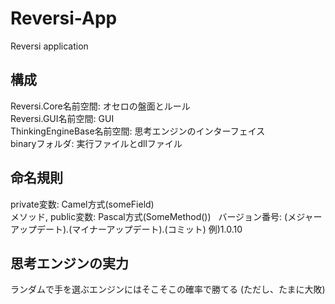 # Reversi-App
Reversi application
## 構成
Reversi.Core名前空間: オセロの盤面とルール  
Reversi.GUI名前空間: GUI  
ThinkingEngineBase名前空間: 思考エンジンのインターフェイス  
binaryフォルダ: 実行ファイルとdllファイル
## 命名規則
private変数: Camel方式(someField)  
メソッド, public変数: Pascal方式(SomeMethod())  
バージョン番号: (メジャーアップデート).(マイナーアップデート).(コミット) 例)1.0.10
## 思考エンジンの実力
ランダムで手を選ぶエンジンにはそこそこの確率で勝てる
(ただし、たまに大敗)
